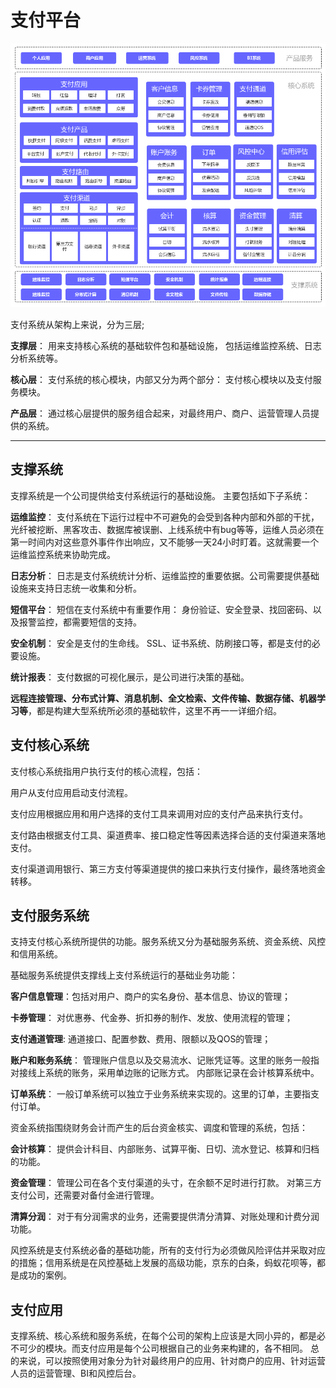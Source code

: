 # 支付平台


![](./images/支付平台架构.png)



支付系统从架构上来说，分为三层;

**支撑层**： 用来支持核心系统的基础软件包和基础设施， 包括运维监控系统、日志分析系统等。

**核心层**： 支付系统的核心模块，内部又分为两个部分： 支付核心模块以及支付服务模块。

**产品层**： 通过核心层提供的服务组合起来，对最终用户、商户、运营管理人员提供的系统。

---------------------

## 支撑系统

支撑系统是一个公司提供给支付系统运行的基础设施。 主要包括如下子系统：

**运维监控**： 支付系统在下运行过程中不可避免的会受到各种内部和外部的干扰，光纤被挖断、黑客攻击、数据库被误删、上线系统中有bug等等，运维人员必须在第一时间内对这些意外事件作出响应，又不能够一天24小时盯着。这就需要一个运维监控系统来协助完成。

**日志分析**： 日志是支付系统统计分析、运维监控的重要依据。公司需要提供基础设施来支持日志统一收集和分析。

**短信平台**： 短信在支付系统中有重要作用： 身份验证、安全登录、找回密码、以及报警监控，都需要短信的支持。

**安全机制**： 安全是支付的生命线。 SSL、证书系统、防刷接口等，都是支付的必要设施。

**统计报表**： 支付数据的可视化展示，是公司进行决策的基础。

**远程连接管理、分布式计算、消息机制、全文检索、文件传输、数据存储、机器学习等**，都是构建大型系统所必须的基础软件，这里不再一一详细介绍。

## 支付核心系统

支付核心系统指用户执行支付的核心流程，包括：

用户从支付应用启动支付流程。

支付应用根据应用和用户选择的支付工具来调用对应的支付产品来执行支付。

支付路由根据支付工具、渠道费率、接口稳定性等因素选择合适的支付渠道来落地支付。

支付渠道调用银行、第三方支付等渠道提供的接口来执行支付操作，最终落地资金转移。

## 支付服务系统

支持支付核心系统所提供的功能。服务系统又分为基础服务系统、资金系统、风控和信用系统。

基础服务系统提供支撑线上支付系统运行的基础业务功能：

**客户信息管理**：包括对用户、商户的实名身份、基本信息、协议的管理；

**卡券管理**： 对优惠券、代金券、折扣券的制作、发放、使用流程的管理；

**支付通道管理**: 通道接口、配置参数、费用、限额以及QOS的管理；

**账户和账务系统**： 管理账户信息以及交易流水、记账凭证等。这里的账务一般指对接线上系统的账务，采用单边账的记账方式。 内部账记录在会计核算系统中。

**订单系统**： 一般订单系统可以独立于业务系统来实现的。这里的订单，主要指支付订单。

资金系统指围绕财务会计而产生的后台资金核实、调度和管理的系统，包括：

**会计核算**： 提供会计科目、内部账务、试算平衡、日切、流水登记、核算和归档的功能。

**资金管理**： 管理公司在各个支付渠道的头寸，在余额不足时进行打款。 对第三方支付公司，还需要对备付金进行管理。

**清算分润**： 对于有分润需求的业务，还需要提供清分清算、对账处理和计费分润功能。

风控系统是支付系统必备的基础功能，所有的支付行为必须做风险评估并采取对应的措施；信用系统是在风控基础上发展的高级功能，京东的白条，蚂蚁花呗等，都是成功的案例。

## 支付应用

支撑系统、核心系统和服务系统，在每个公司的架构上应该是大同小异的，都是必不可少的模块。而支付应用是每个公司根据自己的业务来构建的，各不相同。 总的来说，可以按照使用对象分为针对最终用户的应用、针对商户的应用、针对运营人员的运营管理、BI和风控后台。
